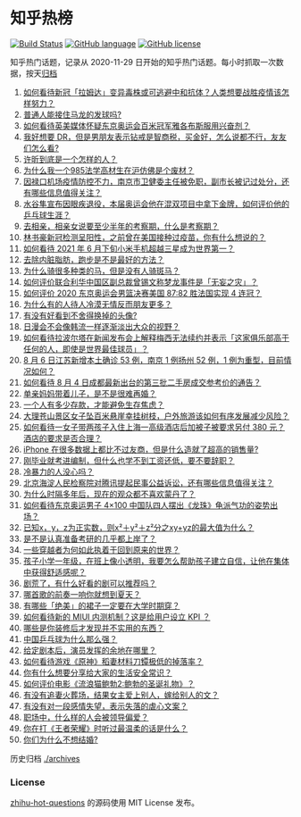 # 知乎热榜
[![Build Status](https://github.com/ToWeLong/zhihu-hot-questions/workflows/CI/badge.svg)](https://github.com/ToWeLong/zhihu-hot-questions/actions)
[![GitHub language](https://img.shields.io/badge/language-golang-orange.svg)](https://golang.org/)
[![GitHub license](https://img.shields.io/github/license/ToWeLong/zhihu-hot-questions)](https://github.com/ToWeLong/zhihu-hot-questions/blob/main/LICENSE)

知乎热门话题，记录从 2020-11-29 日开始的知乎热门话题。每小时抓取一次数据，按天[归档](./archives)

<!-- BEGIN -->

1. [如何看待新冠「拉姆达」变异毒株或可逃避中和抗体？人类想要战胜疫情该怎样努力？](https://www.zhihu.com/question/477237810)
1. [普通人能接住马龙的发球吗?](https://www.zhihu.com/question/365520167)
1. [如何看待英美媒体怀疑东京奥运会百米冠军雅各布斯服用兴奋剂？](https://www.zhihu.com/question/477207139)
1. [我好想要 DR，但是男朋友表示钻戒是智商税，买金好，怎么说都不行，友友们怎么看?](https://www.zhihu.com/question/476531252)
1. [许昕到底是一个怎样的人？](https://www.zhihu.com/question/26562462)
1. [为什么我一个985法学高材生在沪仿佛是个废材？](https://www.zhihu.com/question/477345946)
1. [因禄口机场疫情防控不力，南京市卫健委主任被免职，副市长被记过处分，还有哪些信息值得关注？](https://www.zhihu.com/question/478042504)
1. [水谷隼宣布因眼疾退役，本届奥运会他在混双项目中拿下金牌，如何评价他的乒乓球生涯？](https://www.zhihu.com/question/477818815)
1. [去相亲，相亲女说要至少半年的考察期，什么是考察期？](https://www.zhihu.com/question/477499318)
1. [林书豪新冠检测呈阳性，之前曾在美国接种过疫苗，你有什么想说的？](https://www.zhihu.com/question/477946784)
1. [如何看待 2021 年 6 月下旬小米手机超越三星成为世界第一？](https://www.zhihu.com/question/477320880)
1. [去除内脏脂肪，跑步是不是最好的方法？](https://www.zhihu.com/question/427095682)
1. [为什么骑很多种类的马，但是没有人骑斑马？](https://www.zhihu.com/question/370589831)
1. [如何评价联合利华中国区副总裁曾锡文称梦龙事件是「无妄之灾」？](https://www.zhihu.com/question/477777632)
1. [如何评价 2020 东京奥运会男篮决赛美国 87:82 胜法国实现 4 连冠？](https://www.zhihu.com/question/477932633)
1. [为什么有的人待人冷漠无情反而朋友更多？](https://www.zhihu.com/question/270794084)
1. [有没有好看到不舍得换掉的头像?](https://www.zhihu.com/question/444911898)
1. [日漫会不会像韩流一样逐渐淡出大众的视野？](https://www.zhihu.com/question/472080432)
1. [如何看待拉波尔塔在新闻发布会上解释梅西无法续约并表示「这家俱乐部高于任何的人，即使是世界最佳球员」？](https://www.zhihu.com/question/477798151)
1. [8 月 6 日江苏新增本土确诊 53 例，南京 1 例扬州 52 例，1 例为重型，目前情况如何？](https://www.zhihu.com/question/477912881)
1. [如何看待 8 月 4 日成都最新出台的第三批二手房成交参考价的通告？](https://www.zhihu.com/question/477252191)
1. [单亲妈妈带着儿子，是不是很难再婚？](https://www.zhihu.com/question/473240490)
1. [一个人有多少存款，才能避免生存焦虑？](https://www.zhihu.com/question/391300078)
1. [大理苍山景区女子坠百米悬崖幸挂树枝，户外旅游该如何有序发展减少风险？](https://www.zhihu.com/question/477425652)
1. [如何看待一女子带两孩子入住上海一高级酒店后加被子被要求另付 380 元？酒店的要求是否合理？](https://www.zhihu.com/question/477447518)
1. [iPhone 在很多数据上都比不过友商，但是什么造就了超高的销售量?](https://www.zhihu.com/question/476745626)
1. [刚毕业就考进编制，但什么也学不到工资还低，要不要辞职？](https://www.zhihu.com/question/477127718)
1. [冷暴力的人没心吗？](https://www.zhihu.com/question/461127629)
1. [北京海淀人民检察院对腾讯提起民事公益诉讼，还有哪些信息值得关注？](https://www.zhihu.com/question/477859695)
1. [为什么时隔多年后，现在的观众都不喜欢蒙丹了？](https://www.zhihu.com/question/472556684)
1. [如何看待东京奥运男子 4×100 中国队四人摆出《龙珠》龟派气功的姿势出场？](https://www.zhihu.com/question/477848798)
1. [已知x，y，z为正实数，则x²＋y²＋z²分之xy+yz的最大值为什么？](https://www.zhihu.com/question/477266119)
1. [是不是认真准备考研的几乎都上岸了？](https://www.zhihu.com/question/452073317)
1. [一些穿越者为何如此执着于回到原来的世界？](https://www.zhihu.com/question/342470067)
1. [孩子小学一年级，在班上像小透明，我要怎么帮助孩子建立自信，让他在集体中获得舒适感呢？](https://www.zhihu.com/question/468896002)
1. [剧荒了，有什么好看的剧可以推荐吗？](https://www.zhihu.com/question/476880000)
1. [哪首歌的前奏一响你就想到夏天？](https://www.zhihu.com/question/477006405)
1. [有哪些「绝美」的裙子一定要在大学时期穿？](https://www.zhihu.com/question/467045821)
1. [如何看待新的 MIUI 内测机制？这是给用户设立 KPI ？](https://www.zhihu.com/question/476869703)
1. [哪些是你装修后才发现并不实用的东西？](https://www.zhihu.com/question/472318638)
1. [中国乒乓球为什么那么强？](https://www.zhihu.com/question/275586605)
1. [给定剧本后，演员发挥的余地在哪里？](https://www.zhihu.com/question/61957015)
1. [如何看待游戏《原神》稻妻材料刀镡极低的掉落率？](https://www.zhihu.com/question/476378732)
1. [你有什么想要分享给大家的生活安全常识？](https://www.zhihu.com/question/25144277)
1. [如何评价电影《流浪猫鲍勃2:鲍勃的圣诞礼物》？](https://www.zhihu.com/question/430198999)
1. [有没有追妻火葬场，结果女主爱上别人，嫁给别人的文？](https://www.zhihu.com/question/429604224)
1. [有没有对一段感情失望，表示失落的虐心文案？](https://www.zhihu.com/question/459513700)
1. [职场中，什么样的人会被领导偏爱？](https://www.zhihu.com/question/470177228)
1. [你在打《王者荣耀》时听过最温柔的话是什么？](https://www.zhihu.com/question/473782243)
1. [你们为什么不想结婚?](https://www.zhihu.com/question/470969088)

<!-- END -->

历史归档 [./archives](./archives)


### License
[zhihu-hot-questions](https://github.com/towelong/zhihu-hot-questions) 的源码使用 MIT License 发布。